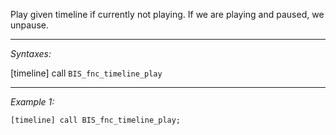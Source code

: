 Play given timeline if currently not playing. If we are playing and paused, we unpause.


---
*Syntaxes:*

[timeline] call `BIS_fnc_timeline_play`

---
*Example 1:*

```sqf
[timeline] call BIS_fnc_timeline_play;
```
